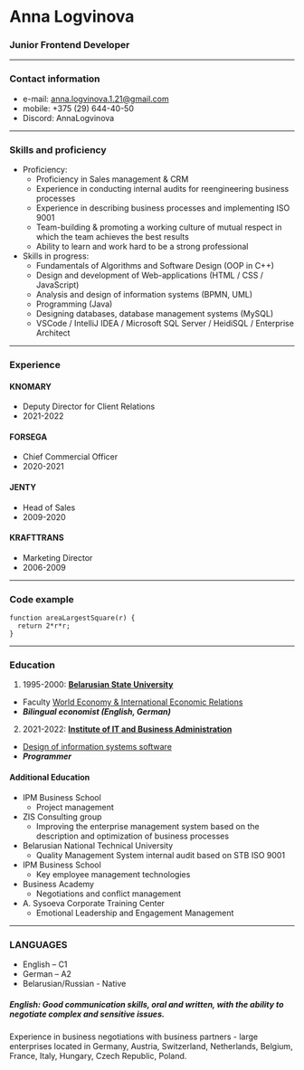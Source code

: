 # Anna Logvinova

### Junior Frontend Developer
--------------------------------------------------------------------------------------------------------------------------

### Contact information
  * e-mail: anna.logvinova.1.21@gmail.com
  * mobile: +375 (29) 644-40-50
  * Discord: AnnaLogvinova
--------------------------------------------------------------------------------------------------------------------------

### Skills and proficiency
  * Proficiency:
    * Proficiency in Sales management & CRM
    * Experience in conducting internal audits for reengineering business processes
    * Experience in describing business processes and implementing ISO 9001
    * Team-building & promoting a working culture of mutual respect in which the team achieves the best results
    * Ability to learn and work hard to be a strong professional 
  * Skills in progress:
    * Fundamentals of Algorithms and Software Design (OOP in C++)
    * Design and development of Web-applications (HTML / CSS / JavaScript)
    * Analysis and design of information systems (BPMN, UML)
    * Programming (Java)
    * Designing databases, database management systems (MySQL)
    * VSCode / IntelliJ IDEA / Microsoft SQL Server / HeidiSQL / Enterprise Architect
---------------------------------------------------------------------------------------------------------------------------	
### Experience
#### KNOMARY
  * Deputy Director for Client Relations
  * 2021-2022
#### FORSEGA
  * Chief Commercial Officer
  * 2020-2021
#### JENTY
  * Head of Sales
  * 2009-2020
#### KRAFTTRANS
  * Marketing Director
  * 2006-2009
---------------------------------------------------------------------------------------------------------------------------

### Code example
```
function areaLargestSquare(r) {
  return 2*r*r; 
}
```
---------------------------------------------------------------------------------------------------------------------------

### Education
1. 1995-2000: [__Belarusian State University__](https://bsu.by/)
  * Faculty [World Economy & International Economic Relations](https://fir.bsu.by/)
  * ___Bilingual economist (English, German)___
2. 2021-2022: [__Institute of IT and Business Administration__](https://www.instituteiba.by/) 
  * [Design of information systems software](https://www.instituteiba.by/courses/retraining/software/)
  * ___Programmer___

#### Additional Education

* IPM Business School                     
  * Project management
* ZIS Consulting group                    
  * Improving the enterprise management system based on the description and optimization of business processes
* Belarusian National Technical University
  * Quality Management System internal audit based on STB ISO 9001
* IPM Business School                     
  * Key employee management technologies
* Business Academy                        
  * Negotiations and conflict management
* A. Sysoeva Corporate Training Center 
  * Emotional Leadership and Engagement Management

----------------------------------------------------------------------------------------------------------------------------------

### LANGUAGES
  * English – C1  
  * German – A2
  * Belarusian/Russian - Native

##### English: Good communication skills, oral and written, with the ability to negotiate complex and sensitive issues. 
Experience in business negotiations with business partners - large enterprises located in Germany, Austria, Switzerland, Netherlands, Belgium, France, Italy, Hungary, Czech Republic, Poland.
